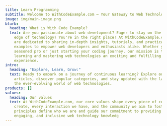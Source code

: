 ```yaml
---
title: Learn Programming
subtitle: Welcome to WithCodeExample.com – Your Gateway to Web Technology Knowledge!
image: img/main-image.png
blurb:
  heading: What is With Code Example?
  text: Are you passionate about web development? Eager to stay on the cutting
    edge of technology? You're in the right place! At WithCodeExample.com, we
    are dedicated to sharing in-depth insights, tutorials, and practical
    examples to empower web developers and enthusiasts alike. Whether you're a
    seasoned pro or just starting your coding journey, our mission is to make
    learning and mastering web technologies an exciting and fulfilling
    experience.
intro:
  heading: "Explore, Learn, Grow:"
  text: Ready to embark on a journey of continuous learning? Explore our featured
    articles, discover popular categories, and stay updated with the latest in
    the ever-evolving world of web technologies.
products: []
values:
  heading: Our values
  text: At WithCodeExample.com, our core values shape every piece of content we
    create, every interaction we have, and the community we aim to foster. These
    principles define who we are and guide our commitment to providing valuable,
    engaging, and inclusive web technology knowledg
---
```

